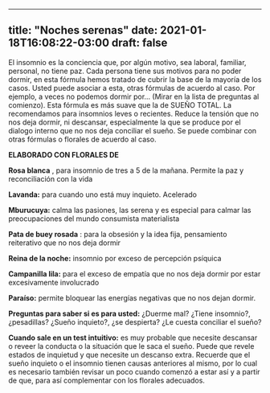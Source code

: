 
---
title: "Noches serenas"
date: 2021-01-18T16:08:22-03:00
draft: false
--- 
        

 

 




El
 insomnio es la conciencia que, por algún motivo, sea laboral, familiar,
 personal, no tiene paz.
Cada
 persona tiene sus motivos para no poder dormir, en esta fórmula hemos tratado
 de cubrir la base de la mayoría de los casos.
Usted
 puede asociar a esta, otras fórmulas de acuerdo al caso. Por ejemplo, a veces
 no podemos dormir por… (Mirar en la lista de preguntas al comienzo).
Esta fórmula
 es más suave que la de SUEÑO TOTAL. La recomendamos para insomnios leves o
 recientes.
Reduce
 la tensión que no nos deja dormir, ni descansar, especialmente la que se
 produce por el dialogo interno que no nos deja conciliar el sueño.
Se
 puede combinar con otras fórmulas o florales de acuerdo al caso.
 
**ELABORADO CON
 FLORALES DE**


**Rosa blanca** , para insomnio de tres a 5
 de la mañana. Permite la paz y reconciliación con la vida


**Lavanda:**  para cuando uno está muy
 inquieto. Acelerado


**Mburucuya:**  calma las pasiones, las
 serena y es especial para calmar las preocupaciones del mundo consumista
 materialista


**Pata de buey rosada** : para la obsesión y la
 idea fija, pensamiento reiterativo que no nos deja dormir


**Reina de la noche:**  insomnio por exceso de
 percepción psíquica


**Campanilla lila:**  para el exceso de empatía
 que no nos deja dormir por estar excesivamente involucrado


**Paraíso:**  permite bloquear las
 energías negativas que no nos dejan dormir.

  


**Preguntas para
 saber si es para usted:** 
¿Duerme mal? ¿Tiene insomnio?,
 ¿pesadillas?
¿Sueño inquieto?, ¿se
 despierta?
¿Le cuesta conciliar el sueño? 
 


**Cuando sale en un test intuitivo:**  es muy probable que necesite descansar o
 reveer la conducta o la situación que le saca el sueño.
 Puede que revele estados de
 inquietud y que necesite un descanso extra.
Recuerde que el sueño inquieto o el insomnio tienen causas anteriores al
 mismo, por lo cual es necesario también revisar un poco cuando comenzó a estar así
 y a partir de que, para así complementar con los florales adecuados.



